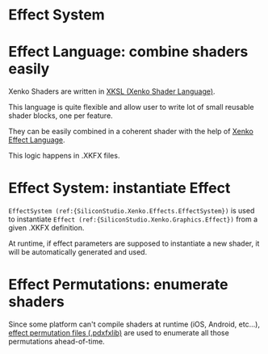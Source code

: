 # Effect System

# Effect Language: combine shaders easily

Xenko Shaders are written in [XKSL (Xenko Shader Language)](../shading-language/index.md).

This language is quite flexible and allow user to write lot of small reusable shader blocks, one per feature.

They can be easily combined in a coherent shader with the help of [Xenko Effect Language](effect-language.md).

This logic happens in .XKFX files.

# Effect System: instantiate Effect

`EffectSystem (ref:{SiliconStudio.Xenko.Effects.EffectSystem})` is used to instantiate `Effect (ref:{SiliconStudio.Xenko.Graphics.Effect})` from a given .XKFX definition.

At runtime, if effect parameters are supposed to instantiate a new shader, it will be automatically generated and used.

# Effect Permutations: enumerate shaders

Since some platform can't compile shaders at runtime (iOS, Android, etc...), [effect permutation files (.pdxfxlib)](effect-permutations.md) are used to enumerate all those permutations ahead-of-time.

